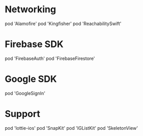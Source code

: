   # Networking
  pod 'Alamofire'
  pod 'Kingfisher'
  pod 'ReachabilitySwift'
  
  # Firebase SDK
  pod 'FirebaseAuth'
  pod 'FirebaseFirestore'
  
  # Google SDK
  pod 'GoogleSignIn'
  
  # Support
  pod 'lottie-ios'
  pod 'SnapKit'
  pod 'IGListKit'
  pod 'SkeletonView'
